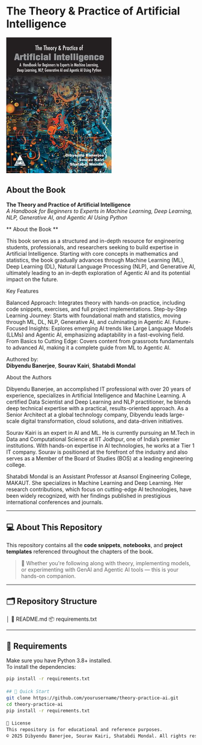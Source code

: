 # The Theory & Practice of Artificial Intelligence

![Book Cover](./9789368089469.jpg)

##  About the Book

**The Theory and Practice of Artificial Intelligence**  
*A Handbook for Beginners to Experts in Machine Learning, Deep Learning, NLP, Generative AI, and Agentic AI Using Python*

** About the Book **

This book serves as a structured and in-depth resource for engineering students, professionals, and researchers seeking to build expertise in Artificial Intelligence. Starting with core concepts in mathematics and statistics, the book gradually advances through Machine Learning (ML), Deep Learning (DL), Natural Language Processing (NLP), and Generative AI, ultimately leading to an in-depth exploration of Agentic AI and its potential impact on the future.

Key Features

Balanced Approach: Integrates theory with hands-on practice, including code snippets, exercises, and full project implementations.
Step-by-Step Learning Journey: Starts with foundational math and statistics, moving through ML, DL, NLP, Generative AI, and culminating in Agentic AI.
Future-Focused Insights: Explores emerging AI trends like Large Language Models (LLMs) and Agentic AI, emphasizing adaptability in a fast-evolving field.
From Basics to Cutting Edge: Covers content from grassroots fundamentals to advanced AI, making it a complete guide from ML to Agentic AI.

Authored by:  
**Dibyendu Banerjee**, **Sourav Kairi**, **Shatabdi Mondal**

About the Authors

Dibyendu Banerjee, an accomplished IT professional with over 20 years of experience, specializes in Artificial Intelligence and Machine Learning. A certified Data Scientist and Deep Learning and NLP practitioner, he blends deep technical expertise with a practical, results-oriented approach. As a Senior Architect at a global technology company, Dibyendu leads large-scale digital transformation, cloud solutions, and data-driven initiatives.

Sourav Kairi is an expert in AI and ML. He is currently pursuing an M.Tech in Data and Computational Science at IIT Jodhpur, one of India’s premier institutions. With hands-on expertise in AI technologies, he works at a Tier 1 IT company. Sourav is positioned at the forefront of the industry and also serves as a Member of the Board of Studies (BOS) at a leading engineering college.

Shatabdi Mondal is an Assistant Professor at Asansol Engineering College, MAKAUT. She specializes in Machine Learning and Deep Learning. Her research contributions, which focus on cutting-edge AI technologies, have been widely recognized, with her findings published in prestigious international conferences and journals.

---

## 💻 About This Repository

This repository contains all the **code snippets**, **notebooks**, and **project templates** referenced throughout the chapters of the book.

> 🧩 Whether you're following along with theory, implementing models, or experimenting with GenAI and Agentic AI tools — this is your hands-on companion.

---

## 🗂️ Repository Structure
<TBD>

│
📘 README.md
📦 requirements.txt


---

## 🔧 Requirements

Make sure you have Python 3.8+ installed.  
To install the dependencies:


```bash
pip install -r requirements.txt

## 🚀 Quick Start
git clone https://github.com/yourusername/theory-practice-ai.git
cd theory-practice-ai
pip install -r requirements.txt

📜 License
This repository is for educational and reference purposes.
© 2025 Dibyendu Banerjee, Sourav Kairi, Shatabdi Mondal. All rights reserved.
